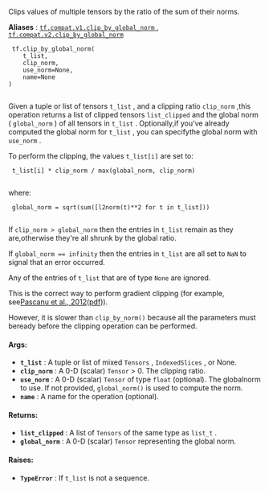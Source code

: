 Clips values of multiple tensors by the ratio of the sum of their norms.

**Aliases** : [ `tf.compat.v1.clip_by_global_norm` ](/api_docs/python/tf/clip_by_global_norm), [ `tf.compat.v2.clip_by_global_norm` ](/api_docs/python/tf/clip_by_global_norm)

```
 tf.clip_by_global_norm(
    t_list,
    clip_norm,
    use_norm=None,
    name=None
)
 
```

Given a tuple or list of tensors  `t_list` , and a clipping ratio  `clip_norm` ,this operation returns a list of clipped tensors  `list_clipped` and the global norm ( `global_norm` ) of all tensors in  `t_list` . Optionally,if you've already computed the global norm for  `t_list` , you can specifythe global norm with  `use_norm` .

To perform the clipping, the values  `t_list[i]`  are set to:

```
 t_list[i] * clip_norm / max(global_norm, clip_norm)
 
```

where:

```
 global_norm = sqrt(sum([l2norm(t)**2 for t in t_list]))
 
```

If  `clip_norm > global_norm`  then the entries in  `t_list`  remain as they are,otherwise they're all shrunk by the global ratio.

If  `global_norm == infinity`  then the entries in  `t_list`  are all set to  `NaN` to signal that an error occurred.

Any of the entries of  `t_list`  that are of type  `None`  are ignored.

This is the correct way to perform gradient clipping (for example, see[Pascanu et al., 2012](http://arxiv.org/abs/1211.5063)([pdf](http://arxiv.org/pdf/1211.5063.pdf))).

However, it is slower than  `clip_by_norm()`  because all the parameters must beready before the clipping operation can be performed.

#### Args:
- **`t_list`** : A tuple or list of mixed  `Tensors` ,  `IndexedSlices` , or None.
- **`clip_norm`** : A 0-D (scalar)  `Tensor`  > 0. The clipping ratio.
- **`use_norm`** : A 0-D (scalar)  `Tensor`  of type  `float`  (optional). The globalnorm to use. If not provided,  `global_norm()`  is used to compute the norm.
- **`name`** : A name for the operation (optional).


#### Returns:
- **`list_clipped`** : A list of  `Tensors`  of the same type as  `list_t` .
- **`global_norm`** : A 0-D (scalar)  `Tensor`  representing the global norm.


#### Raises:
- **`TypeError`** : If  `t_list`  is not a sequence.
